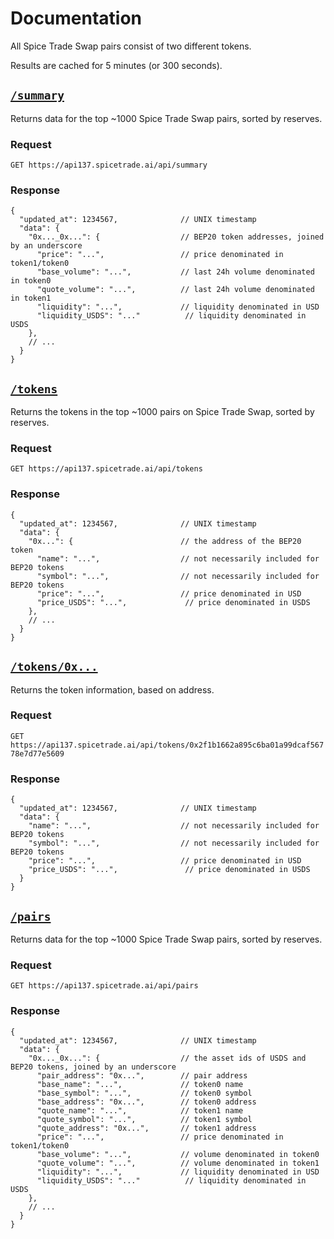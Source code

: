 # Documentation

All Spice Trade Swap pairs consist of two different tokens.

Results are cached for 5 minutes (or 300 seconds).

## [`/summary`](https://api137.spicetrade.ai/api/summary)

Returns data for the top ~1000 Spice Trade Swap pairs, sorted by reserves. 

### Request

`GET https://api137.spicetrade.ai/api/summary`

### Response

```json5
{
  "updated_at": 1234567,              // UNIX timestamp
  "data": {
    "0x..._0x...": {                  // BEP20 token addresses, joined by an underscore
      "price": "...",                 // price denominated in token1/token0
      "base_volume": "...",           // last 24h volume denominated in token0
      "quote_volume": "...",          // last 24h volume denominated in token1
      "liquidity": "...",             // liquidity denominated in USD
      "liquidity_USDS": "..."          // liquidity denominated in USDS
    },
    // ...
  }
}
```

## [`/tokens`](https://api137.spicetrade.ai/api/tokens)

Returns the tokens in the top ~1000 pairs on Spice Trade Swap, sorted by reserves.

### Request

`GET https://api137.spicetrade.ai/api/tokens`

### Response

```json5
{
  "updated_at": 1234567,              // UNIX timestamp
  "data": {
    "0x...": {                        // the address of the BEP20 token
      "name": "...",                  // not necessarily included for BEP20 tokens
      "symbol": "...",                // not necessarily included for BEP20 tokens
      "price": "...",                 // price denominated in USD
      "price_USDS": "...",             // price denominated in USDS
    },
    // ...
  }
}
```

## [`/tokens/0x...`](https://api137.spicetrade.ai/api/tokens/0x2f1b1662a895c6ba01a99dcaf56778e7d77e5609)

Returns the token information, based on address.

### Request

`GET https://api137.spicetrade.ai/api/tokens/0x2f1b1662a895c6ba01a99dcaf56778e7d77e5609`

### Response

```json5
{
  "updated_at": 1234567,              // UNIX timestamp
  "data": {
    "name": "...",                    // not necessarily included for BEP20 tokens
    "symbol": "...",                  // not necessarily included for BEP20 tokens
    "price": "...",                   // price denominated in USD
    "price_USDS": "...",               // price denominated in USDS
  }
}
```

## [`/pairs`](https://api137.spicetrade.ai/api/pairs)

Returns data for the top ~1000 Spice Trade Swap pairs, sorted by reserves.

### Request

`GET https://api137.spicetrade.ai/api/pairs`

### Response

```json5
{
  "updated_at": 1234567,              // UNIX timestamp
  "data": {
    "0x..._0x...": {                  // the asset ids of USDS and BEP20 tokens, joined by an underscore
      "pair_address": "0x...",        // pair address
      "base_name": "...",             // token0 name
      "base_symbol": "...",           // token0 symbol
      "base_address": "0x...",        // token0 address
      "quote_name": "...",            // token1 name
      "quote_symbol": "...",          // token1 symbol
      "quote_address": "0x...",       // token1 address
      "price": "...",                 // price denominated in token1/token0
      "base_volume": "...",           // volume denominated in token0
      "quote_volume": "...",          // volume denominated in token1
      "liquidity": "...",             // liquidity denominated in USD
      "liquidity_USDS": "..."          // liquidity denominated in USDS
    },
    // ...
  }
}
```
